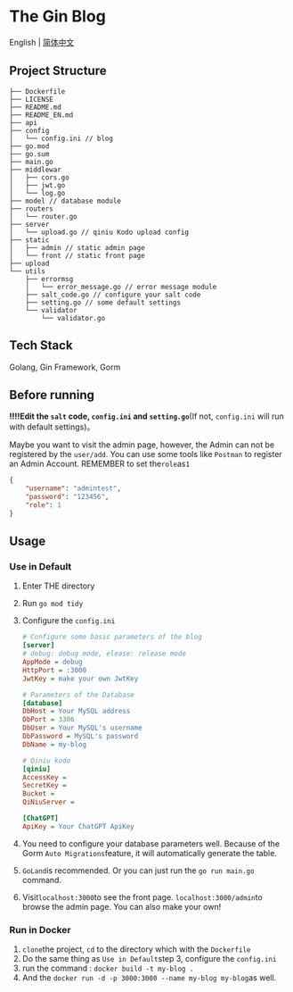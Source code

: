 # The Gin Blog
English | [简体中文](./README.md)

Project Structure
---

```
├── Dockerfile
├── LICENSE 
├── README.md
├── README_EN.md
├── api
├── config
│   └── config.ini // blog 
├── go.mod
├── go.sum
├── main.go
├── middlewar
│   ├── cors.go
│   ├── jwt.go 
│   └── log.go 
├── model // database module
├── routers
│   └── router.go
├── server
│   └── upload.go // qiniu Kodo upload config
├── static
│   ├── admin // static admin page
│   └── front // static front page
├── upload
└── utils
    ├── errormsg
    │   └── error_message.go // error message module
    ├── salt_code.go // configure your salt code
    ├── setting.go // some default settings
    └── validator
        └── validator.go
```



## Tech Stack

Golang, Gin Framework, Gorm

## Before running

**‼️‼️Edit the `salt` code, `config.ini` and `setting.go`**(If not, `config.ini` will run with default settings)。

Maybe you want to visit the admin page, however, the Admin can not be registered by the `user/add`. You can use some tools like `Postman` to register an Admin Account.
REMEMBER to set the`role`as`1`

```json
{
    "username": "admintest",
    "password": "123456",
    "role": 1
}
```

## Usage

### Use in Default

1. Enter THE directory

2. Run `go mod tidy`

3. Configure the `config.ini`

   ```ini
   # Configure some basic parameters of the blog
   [server]
   # debug: debug mode, elease: release mode
   AppMode = debug
   HttpPort = :3000
   JwtKey = make your own JwtKey
   
   # Parameters of the Database
   [database]
   DbHost = Your MySQL address
   DbPort = 3306
   DbUser = Your MySQL's username
   DbPassword = MySQL's password
   DbName = my-blog
   
   # Qiniu kodo
   [qiniu]
   AccessKey = 
   SecretKey = 
   Bucket = 
   QiNiuServer = 
   
   [ChatGPT]
   ApiKey = Your ChatGPT ApiKey
   ```

4. You need to configure your database parameters well. Because of the Gorm `Auto Migrations`feature, it will automatically generate the table.

5. `GoLand`is recommended. Or you can just run the `go run main.go` command.

6. Visit`localhost:3000`to see the front page. `localhost:3000/admin`to browse the admin page. You can also make your own!

### Run in Docker

1. `clone`the project, `cd` to the directory which with the `Dockerfile`
1. Do the same thing as `Use in Default`step 3, configure the `config.ini`
2. run the command : `docker build -t my-blog .`
3. And the `docker run -d -p 3000:3000 --name my-blog my-blog`as well.
